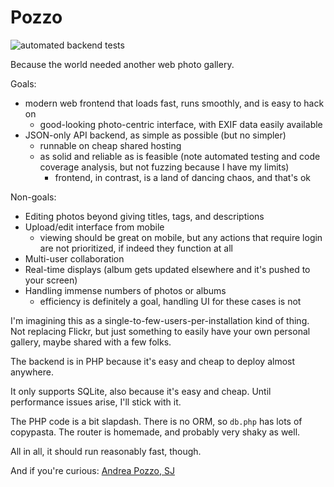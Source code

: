 # Pozzo

![automated backend tests](https://github.com/sjml/pozzo/workflows/automated%20backend%20tests/badge.svg)

Because the world needed another web photo gallery. 

Goals:
* modern web frontend that loads fast, runs smoothly, and is easy to hack on
    * good-looking photo-centric interface, with EXIF data easily available
* JSON-only API backend, as simple as possible (but no simpler)
    * runnable on cheap shared hosting
    * as solid and reliable as is feasible (note automated testing and code coverage analysis, but not fuzzing because I have my limits)
        - frontend, in contrast, is a land of dancing chaos, and that's ok

Non-goals:
* Editing photos beyond giving titles, tags, and descriptions
* Upload/edit interface from mobile
    - viewing should be great on mobile, but any actions that require login are not prioritized, if indeed they function at all
* Multi-user collaboration
* Real-time displays (album gets updated elsewhere and it's pushed to your screen)
* Handling immense numbers of photos or albums
    - efficiency is definitely a goal, handling UI for these cases is not

I'm imagining this as a single-to-few-users-per-installation kind of thing. Not replacing Flickr, but just something to easily have your own personal gallery, maybe shared with a few folks. 

The backend is in PHP because it's easy and cheap to deploy almost anywhere. 

It only supports SQLite, also because it's easy and cheap. Until performance issues arise, I'll stick with it. 

The PHP code is a bit slapdash. There is no ORM, so `db.php` has lots of copypasta. The router is homemade, and probably very shaky as well. 

All in all, it should run reasonably fast, though. 

And if you're curious: [Andrea Pozzo, SJ](https://en.wikipedia.org/wiki/Andrea_Pozzo)
